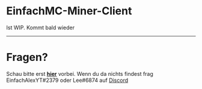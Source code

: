 # EinfachMC-Miner-Client
Ist WIP. Kommt bald wieder

-----

# Fragen?
  Schau bitte erst **[hier](https://github.com/EinfachMc/EinfachMC-Miner-Client/wiki)** vorbei. Wenn du da nichts findest frag               EinfachAlexYT#2379 oder Lee#6874 auf [Discord](http://discord.einfachmc.de/)
